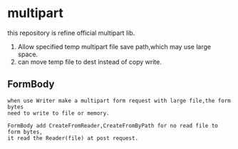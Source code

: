 # multipart

this repository is refine official multipart lib.

1. Allow specified temp multipart file save path,which may use large space.
2. can move temp file to dest instead of copy write.


## FormBody 
	when use Writer make a multipart form request with large file,the form bytes  
    need to write to file or memory.

	FormBody add CreateFromReader,CreateFromByPath for no read file to form bytes,
	it read the Reader(file) at post request.
